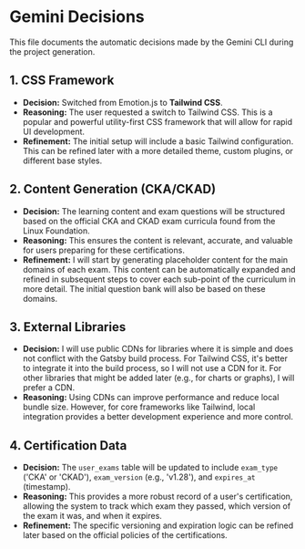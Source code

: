 # Gemini Decisions

This file documents the automatic decisions made by the Gemini CLI during the project generation.

## 1. CSS Framework

- **Decision:** Switched from Emotion.js to **Tailwind CSS**.
- **Reasoning:** The user requested a switch to Tailwind CSS. This is a popular and powerful utility-first CSS framework that will allow for rapid UI development.
- **Refinement:** The initial setup will include a basic Tailwind configuration. This can be refined later with a more detailed theme, custom plugins, or different base styles.

## 2. Content Generation (CKA/CKAD)

- **Decision:** The learning content and exam questions will be structured based on the official CKA and CKAD exam curricula found from the Linux Foundation.
- **Reasoning:** This ensures the content is relevant, accurate, and valuable for users preparing for these certifications.
- **Refinement:** I will start by generating placeholder content for the main domains of each exam. This content can be automatically expanded and refined in subsequent steps to cover each sub-point of the curriculum in more detail. The initial question bank will also be based on these domains.

## 3. External Libraries

- **Decision:** I will use public CDNs for libraries where it is simple and does not conflict with the Gatsby build process. For Tailwind CSS, it's better to integrate it into the build process, so I will not use a CDN for it. For other libraries that might be added later (e.g., for charts or graphs), I will prefer a CDN.
- **Reasoning:** Using CDNs can improve performance and reduce local bundle size. However, for core frameworks like Tailwind, local integration provides a better development experience and more control.

## 4. Certification Data

- **Decision:** The `user_exams` table will be updated to include `exam_type` ('CKA' or 'CKAD'), `exam_version` (e.g., 'v1.28'), and `expires_at` (timestamp).
- **Reasoning:** This provides a more robust record of a user's certification, allowing the system to track which exam they passed, which version of the exam it was, and when it expires.
- **Refinement:** The specific versioning and expiration logic can be refined later based on the official policies of the certifications.
